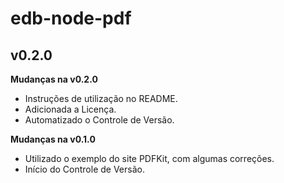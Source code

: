 # edb-node-pdf #
## v0.2.0 ##

**Mudanças na v0.2.0**

- Instruções de utilização no README.
- Adicionada a Licença.
- Automatizado o Controle de Versão.

**Mudanças na v0.1.0**

- Utilizado o exemplo do site PDFKit, com algumas correções.
- Início do Controle de Versão.
